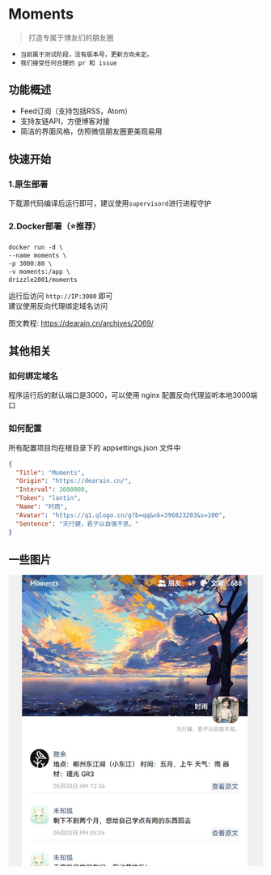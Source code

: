 # Moments

> 打造专属于博友们的朋友圈

* `当前属于测试阶段，没有版本号，更新方向未定。`
* `我们接受任何合理的 pr 和 issue `

## 功能概述

* Feed订阅（支持包括RSS，Atom）
* 支持友链API，方便博客对接
* 简洁的界面风格，仿照微信朋友圈更美观易用

## 快速开始

### 1.原生部署

下载源代码编译后运行即可，建议使用`supervisord`进行进程守护

### 2.Docker部署（⭐推荐）

```
docker run -d \
--name moments \
-p 3000:80 \
-v moments:/app \
drizzle2001/moments
```

运行后访问 `http://IP:3000` 即可  
建议使用反向代理绑定域名访问

图文教程: https://dearain.cn/archives/2069/


## 其他相关

### 如何绑定域名

程序运行后的默认端口是3000，可以使用 nginx 配置反向代理监听本地3000端口

### 如何配置

所有配置项目均在根目录下的 appsettings.json 文件中

```json
{
  "Title": "Moments",
  "Origin": "https://dearain.cn/",
  "Interval": 3600000,
  "Token": "lantin",
  "Name": "时雨",
  "Avatar": "https://q1.qlogo.cn/g?b=qq&nk=396823203&s=100",
  "Sentence": "天行健，君子以自强不息。"
}
```

## 一些图片

![display.jpg](wwwroot/display.jpg)
